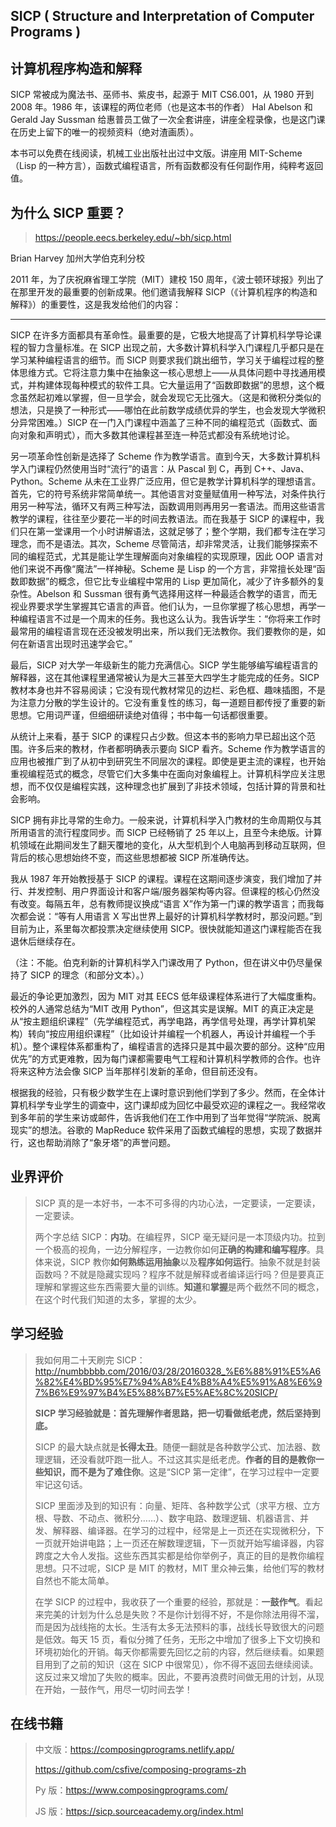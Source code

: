 ## SICP ( Structure and Interpretation of Computer Programs )

## 计算机程序构造和解释

SICP 常被成为魔法书、巫师书、紫皮书，起源于 MIT CS6.001，从 1980 开到 2008 年。1986 年，该课程的两位老师（也是这本书的作者） Hal Abelson 和 Gerald Jay Sussman 给惠普员工做了一次全套讲座，讲座全程录像，也是这门课在历史上留下的唯一的视频资料（绝对渣画质）。

本书可以免费在线阅读，机械工业出版社出过中文版。讲座用 MIT-Scheme（Lisp 的一种方言），函数式编程语言，所有函数都没有任何副作用，纯粹考返回值。

## 为什么 SICP 重要？

> https://people.eecs.berkeley.edu/~bh/sicp.html

Brian Harvey
 加州大学伯克利分校

2011 年，为了庆祝麻省理工学院（MIT）建校 150 周年，《波士顿环球报》列出了在那里开发的最重要的创新成果。他们邀请我解释 SICP（《计算机程序的构造和解释》）的重要性，这是我发给他们的内容：

------

SICP 在许多方面都具有革命性。最重要的是，它极大地提高了计算机科学导论课程的智力含量标准。在 SICP 出现之前，大多数计算机科学入门课程几乎都只是在学习某种编程语言的细节。而 SICP 则要求我们跳出细节，学习关于编程过程的整体思维方式。它将注意力集中在抽象这一核心思想上——从具体问题中寻找通用模式，并构建体现每种模式的软件工具。它大量运用了“函数即数据”的思想，这个概念虽然起初难以掌握，但一旦学会，就会发现它无比强大。（这是和微积分类似的想法，只是换了一种形式——哪怕在此前数学成绩优异的学生，也会发现大学微积分异常困难。）SICP 在一门入门课程中涵盖了三种不同的编程范式（函数式、面向对象和声明式），而大多数其他课程甚至连一种范式都没有系统地讨论。

另一项革命性创新是选择了 Scheme 作为教学语言。直到今天，大多数计算机科学入门课程仍然使用当时“流行”的语言：从 Pascal 到 C，再到 C++、Java、Python。Scheme 从未在工业界广泛应用，但它是教学计算机科学的理想语言。首先，它的符号系统非常简单统一。其他语言对变量赋值用一种写法，对条件执行用另一种写法，循环又有两三种写法，函数调用则再用另一套语法。而用这些语言教学的课程，往往至少要花一半的时间去教语法。而在我基于 SICP 的课程中，我们只在第一堂课用一个小时讲解语法，这就足够了；整个学期，我们都专注在学习理念，而不是语法。其次，Scheme 尽管简洁，却非常灵活，让我们能够探索不同的编程范式，尤其是能让学生理解面向对象编程的实现原理，因此 OOP 语言对他们来说不再像“魔法”一样神秘。Scheme 是 Lisp 的一个方言，非常擅长处理“函数即数据”的概念，但它比专业编程中常用的 Lisp 更加简化，减少了许多额外的复杂性。Abelson 和 Sussman 很有勇气选择用这样一种最适合教学的语言，而无视业界要求学生掌握其它语言的声音。他们认为，一旦你掌握了核心思想，再学一种编程语言不过是一个周末的任务。我也这么认为。我告诉学生：“你将来工作时最常用的编程语言现在还没被发明出来，所以我们无法教你。我们要教你的是，如何在新语言出现时迅速学会它。”

最后，SICP 对大学一年级新生的能力充满信心。SICP 学生能够编写编程语言的解释器，这在其他课程里通常被认为是大三甚至大四学生才能完成的任务。SICP 教材本身也并不容易阅读；它没有现代教材常见的边栏、彩色框、趣味插图，不是为注意力分散的学生设计的。它没有重复性的练习，每一道题目都传授了重要的新思想。它用词严谨，但细细研读绝对值得；书中每一句话都很重要。

从统计上来看，基于 SICP 的课程只占少数。但这本书的影响力早已超出这个范围。许多后来的教材，作者都明确表示要向 SICP 看齐。Scheme 作为教学语言的应用也被推广到了从初中到研究生不同层次的课程。即使是更主流的课程，也开始重视编程范式的概念，尽管它们大多集中在面向对象编程上。计算机科学应关注思想，而不仅仅是编程实践，这种理念也扩展到了非技术领域，包括计算的背景和社会影响。

SICP 拥有非比寻常的生命力。一般来说，计算机科学入门教材的生命周期仅与其所用语言的流行程度同步。而 SICP 已经畅销了 25 年以上，且至今未绝版。计算机领域在此期间发生了翻天覆地的变化，从大型机到个人电脑再到移动互联网，但背后的核心思想始终不变，而这些思想都被 SICP 所准确传达。

我从 1987 年开始教授基于 SICP 的课程。课程在这期间逐步演变，我们增加了并行、并发控制、用户界面设计和客户端/服务器架构等内容。但课程的核心仍然没有改变。每隔五年，总有教师提议换成“语言 X”作为第一门课的教学语言；而我每次都会说：“等有人用语言 X 写出世界上最好的计算机科学教材时，那没问题。”到目前为止，系里每次都投票决定继续使用 SICP。很快就能知道这门课程能否在我退休后继续存在。

（注：不能。伯克利新的计算机科学入门课改用了 Python，但在讲义中仍尽量保持了 SICP 的理念（和部分文本）。）

最近的争论更加激烈，因为 MIT 对其 EECS 低年级课程体系进行了大幅度重构。校外的人通常总结为“MIT 改用 Python”，但这其实是误解。MIT 的真正决定是从“按主题组织课程”（先学编程范式，再学电路，再学信号处理，再学计算机架构）转向“按应用组织课程”（比如设计并编程一个机器人，再设计并编程一个手机）。整个课程体系都重构了，编程语言的选择只是其中最次要的部分。这种“应用优先”的方式更难教，因为每门课都需要电气工程和计算机科学教师的合作。也许将来这种方法会像 SICP 当年那样引发新的革命，但目前还没有。

根据我的经验，只有极少数学生在上课时意识到他们学到了多少。然而，在全体计算机科学专业学生的调查中，这门课却成为回忆中最受欢迎的课程之一。我经常收到多年前的学生来访或邮件，告诉我他们在工作中用到了当年觉得“学院派、脱离现实”的想法。谷歌的 MapReduce 软件采用了函数式编程的思想，实现了数据并行，这也帮助消除了“象牙塔”的声誉问题。

## 业界评价

> SICP 真的是一本好书，一本不可多得的内功心法，一定要读，一定要读，一定要读。
>
> 两个字总结 SICP：**内功**。在编程界，SICP 毫无疑问是一本顶级内功。拉到一个极高的视角，一边分解程序，一边教你如何**正确的构建和编写程序**。具体来说，SICP 教你**如何熟练运用抽象**以及**程序如何运行**。抽象不就是封装函数吗？不就是隐藏实现吗？程序不就是解释或者编译运行吗？但是要真正理解和掌握这些东西需要大量的训练。**知道**和**掌握**是两个截然不同的概念，在这个时代我们知道的太多，掌握的太少。

## 学习经验

> 我如何用二十天刷完 SICP：http://numbbbbb.com/2016/03/28/20160328_%E6%88%91%E5%A6%82%E4%BD%95%E7%94%A8%E4%B8%A4%E5%91%A8%E6%97%B6%E9%97%B4%E5%88%B7%E5%AE%8C%20SICP/
>
> **SICP 学习经验就是：首先理解作者思路，把一切看做纸老虎，然后坚持到底。**
>
> SICP 的最大缺点就是**长得太丑**。随便一翻就是各种数学公式、加法器、数理逻辑，还没看就吓跑一批人。不过这其实是纸老虎。**作者的目的是教你一些知识，而不是为了难住你**。这是“SICP 第一定律”，在学习过程中一定要牢记这句话。
>
> SICP 里面涉及到的知识有：向量、矩阵、各种数学公式（求平方根、立方根、导数、不动点、微积分……）、数字电路、数理逻辑、机器语言、并发、解释器、编译器。在学习的过程中，经常是上一页还在实现微积分，下一页就开始讲电路；上一页还在解数理逻辑，下一页就开始写编译器，内容跨度之大令人发指。这些东西其实都是给你举例子，真正的目的是教你编程思想。只不过呢，SICP 是 MIT 的教材，MIT 里众神云集，给他们写的教材自然也不能太简单。
>
> 在学 SICP 的过程中，我收获了一个重要的经验，那就是：**一鼓作气**。看起来完美的计划为什么总是失败？不是你计划得不好，不是你除法用得不溜，而是因为战线拖的太长。生活有太多无法预料的事，战线长导致很大的问题是低效。每天 15 页，看似分摊了任务，无形之中增加了很多上下文切换和环境初始化的开销。每天你都需要先回忆之前的内容，然后继续看。如果题目用到了之前的知识（这在 SICP 中很常见），你不得不返回去继续阅读。这反过来又增加了失败的概率。因此，不要再浪费时间做无用的计划，从现在开始，一鼓作气，用尽一切时间去学！

## 在线书籍

> 中文版：https://composingprograms.netlify.app/
>
> https://github.com/csfive/composing-programs-zh
>
> Py 版：https://www.composingprograms.com/
>
> JS 版：https://sicp.sourceacademy.org/index.html